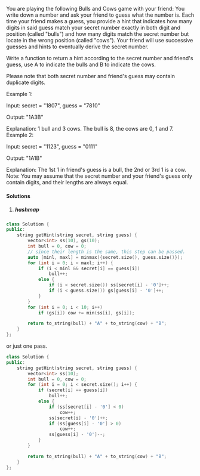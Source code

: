 You are playing the following Bulls and Cows game with your friend: You write down a number and ask your friend to guess what the number is. Each time your friend makes a guess, you provide a hint that indicates how many digits in said guess match your secret number exactly in both digit and position (called "bulls") and how many digits match the secret number but locate in the wrong position (called "cows"). Your friend will use successive guesses and hints to eventually derive the secret number.

Write a function to return a hint according to the secret number and friend's guess, use A to indicate the bulls and B to indicate the cows. 

Please note that both secret number and friend's guess may contain duplicate digits.

Example 1:

Input: secret = "1807", guess = "7810"

Output: "1A3B"

Explanation: 1 bull and 3 cows. The bull is 8, the cows are 0, 1 and 7.
Example 2:

Input: secret = "1123", guess = "0111"

Output: "1A1B"

Explanation: The 1st 1 in friend's guess is a bull, the 2nd or 3rd 1 is a cow.
Note: You may assume that the secret number and your friend's guess only contain digits, and their lengths are always equal.

#### Solutions

1. ##### hashmap

```c++
class Solution {
public:
    string getHint(string secret, string guess) {
        vector<int> ss(10), gs(10);
        int bull = 0, cow = 0;
        // since their length is the same, this step can be passed.
        auto [minl, maxl] = minmax({secret.size(), guess.size()});
        for (int i = 0; i < maxl; i++) {
            if (i < minl && secret[i] == guess[i])
                bull++;
            else {
                if (i < secret.size()) ss[secret[i] - '0']++;
                if (i < guess.size()) gs[guess[i] - '0']++;
            }
        }
        for (int i = 0; i < 10; i++)
            if (gs[i]) cow += min(ss[i], gs[i]);

        return to_string(bull) + "A" + to_string(cow) + "B";
    }
};
```

or just one pass.

```c++
class Solution {
public:
    string getHint(string secret, string guess) {
        vector<int> ss(10);
        int bull = 0, cow = 0;
        for (int i = 0; i < secret.size(); i++) {
            if (secret[i] == guess[i])
                bull++;
            else {
                if (ss[secret[i] - '0'] < 0)
                    cow++;
                ss[secret[i] - '0']++;
                if (ss[guess[i] - '0'] > 0)
                    cow++;
                ss[guess[i] - '0']--;    
            }
        }

        return to_string(bull) + "A" + to_string(cow) + "B";
    }
};
```